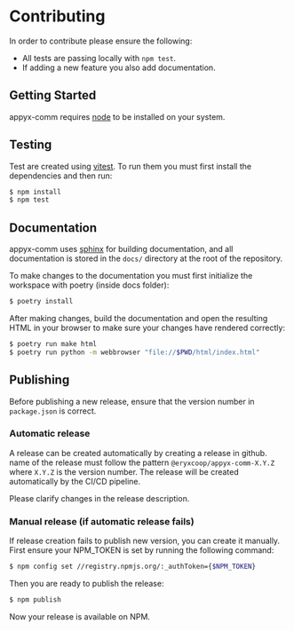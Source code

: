 # Contributing

In order to contribute please ensure the following:

* All tests are passing locally with ``npm test``.
* If adding a new feature you also add documentation.

## Getting Started

appyx-comm requires [node](https://nodejs.org/en) to be installed on your system.

## Testing

Test are created using [vitest](https://vitest.dev/). To run them you must first install the dependencies and then run:

```bash
$ npm install
$ npm test
```

## Documentation

appyx-comm uses [sphinx](https://www.sphinx-doc.org/en/master/) for building documentation, and all documentation is
stored in the `docs/` directory at the root of the repository.

To make changes to the documentation you must first initialize the workspace with poetry (inside docs folder):

```bash
$ poetry install
```

After making changes, build the documentation and open the resulting HTML
in your browser to make sure your changes have rendered correctly:

```bash
$ poetry run make html
$ poetry run python -m webbrowser "file://$PWD/html/index.html"
```

## Publishing

Before publishing a new release, ensure that the version number in `package.json` is correct.

### Automatic release

A release can be created automatically by creating a release in github.
name of the release must follow the pattern `@eryxcoop/appyx-comm-X.Y.Z` where `X.Y.Z` is the version
number. The release will be created automatically by the CI/CD pipeline.

Please clarify changes in the release description.

### Manual release (if automatic release fails)

If release creation fails to publish new version, you can create it manually. First ensure your NPM_TOKEN is set
by running the following command:

```bash
$ npm config set //registry.npmjs.org/:_authToken={$NPM_TOKEN}
```

Then you are ready to publish the release:

```bash
$ npm publish
```

Now your release is available on NPM.